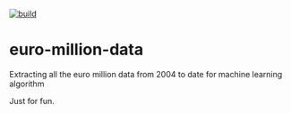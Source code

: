 [![build](https://img.shields.io/travis/seekaddo/euro-million-data.svg)](https://travis-ci.org/seekaddo/euro-million-data)
# euro-million-data
Extracting all the euro million data from 2004 to date for machine learning algorithm

Just for fun.
